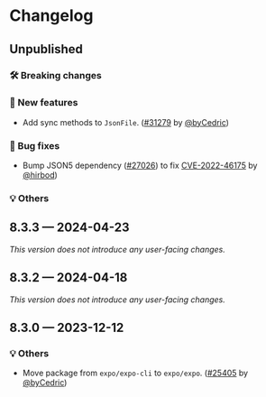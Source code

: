# Changelog

## Unpublished

### 🛠 Breaking changes

### 🎉 New features

- Add sync methods to `JsonFile`. ([#31279](https://github.com/expo/expo/pull/31279) by [@byCedric](https://github.com/byCedric))

### 🐛 Bug fixes

- Bump JSON5 dependency ([#27026](https://github.com/expo/expo/pull/27026)) to fix [CVE-2022-46175](https://github.com/advisories/GHSA-9c47-m6qq-7p4h) by [@hirbod](https://github.com/hirbod))

### 💡 Others

## 8.3.3 — 2024-04-23

_This version does not introduce any user-facing changes._

## 8.3.2 — 2024-04-18

_This version does not introduce any user-facing changes._

## 8.3.0 — 2023-12-12

### 💡 Others

- Move package from `expo/expo-cli` to `expo/expo`. ([#25405](https://github.com/expo/expo/pull/25405) by [@byCedric](https://github.com/byCedric))
